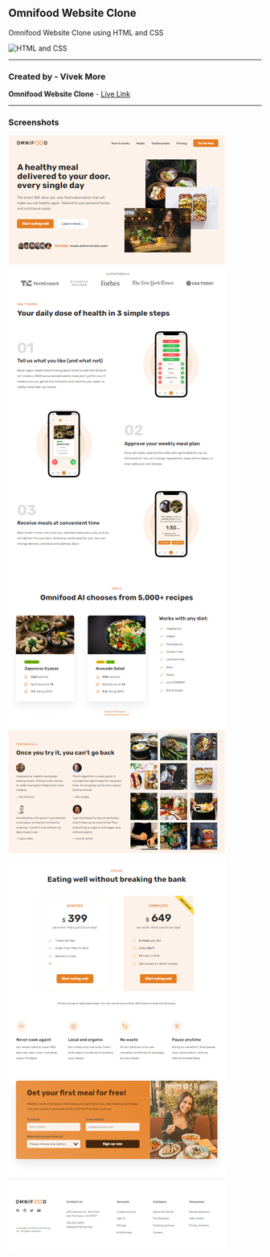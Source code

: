 ## Omnifood Website Clone

Omnifood Website Clone using HTML and CSS

![HTML and CSS](https://img.shields.io/badge/HTML-CSS-success)

---

### Created by - Vivek More

**Omnifood Website Clone** - [Live Link]()

---

### Screenshots

![Project Screenshot](./screenshot/Screenshot-1.png)
![Project Screenshot](./screenshot/Screenshot-2.png)
![Project Screenshot](./screenshot/Screenshot-3.png)
